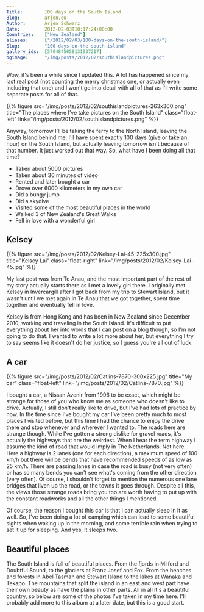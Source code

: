 ```yaml
---
Title:        100 days on the South Island
Blog:         arjen.eu  
Author:       Arjen Schwarz  
Date:         2012-02-03T10:17:24+00:00
Countries:    ["New Zealand"]
aliases:      ["/2012/02/03/100-days-on-the-south-island/"]
Slug:         "100-days-on-the-south-island"
gallery_ids:  [5704845058131937217]
ogimage:      "/img/posts/2012/02/southislandpictures.png"
---
```

Wow, it's been a while since I updated this. A lot has happened since my last real post (not counting the merry christmas one, or actually even including that one) and I won't go into detail with all of that as I'll write some separate posts for all of that.

{{% figure src="/img/posts/2012/02/southislandpictures-263x300.png" title="The places where I’ve take pictures on the South Island" class="float-left" link="/img/posts/2012/02/southislandpictures.png" %}}

Anyway, tomorrow I'll be taking the ferry to the North Island, leaving the South Island behind me. I'll have spent exactly 100 days (give or take an hour) on the South Island, but actually leaving tomorrow isn't because of that number. It just worked out that way.
So, what have I been doing all that time?

  * Taken about 5000 pictures
  * Taken about 30 minutes of video
  * Rented and later bought a car
  * Drove over 6000 kilometers in my own car
  * Did a bungy jump
  * Did a skydive
  * Visited some of the most beautiful places in the world
  * Walked 3 of New Zealand's Great Walks
  * Fell in love with a wonderful girl
  
## Kelsey

{{% figure src="/img/posts/2012/02/Kelsey-Lai-45-225x300.jpg" title="Kelsey Lai" class="float-right" link="/img/posts/2012/02/Kelsey-Lai-45.jpg" %}}

My last post was from Te Anau, and the most important part of the rest of my story actually starts there as I met a lovely girl there. I originally met Kelsey in Invercargill after I got back from my trip to Stewart Island, but it wasn't until we met again in Te Anau that we got together, spent time together and eventually fell in love.

Kelsey is from Hong Kong and has been in New Zealand since December 2010, working and traveling in the South Island. It's difficult to put everything about her into words that I can post on a blog though, so I'm not going to do that. I wanted to write a lot more about her, but everything I try to say seems like it doesn't do her justice, so I guess you're all out of luck.

## A car

{{% figure src="/img/posts/2012/02/Catlins-7870-300x225.jpg" title="My car" class="float-left" link="/img/posts/2012/02/Catlins-7870.jpg" %}}

I bought a car, a Nissan Avenir from 1996 to be exact, which might be strange for those of you who know me as someone who doesn't like to drive. Actually, I still don't really like to drive, but I've had lots of practice by now. In the time since I've bought my car I've been pretty much to most places I visited before, but this time I had the chance to enjoy the drive there and stop whenever and wherever I wanted to. The roads here are strange though. While I've gotten a strong dislike for gravel roads, it's actually the highways that are the weirdest. When I hear the term highway I assume the kind of road that would imply in The Netherlands. Not here. Here a highway is 2 lanes (one for each direction), a maximum speed of 100 km/h but there will be bends that have recommended speeds of as low as 25 km/h. There are passing lanes in case the road is busy (not very often) or has so many bends you can't see what's coming from the other direction (very often). Of course, I shouldn't forget to mention the numerous one lane bridges that liven up the road, or the towns it goes through. Despite all this, the views those strange roads bring you too are worth having to put up with the constant roadworks and all the other things I mentioned.

Of course, the reason I bought this car is that I can actually sleep in it as well. So, I've been doing a lot of camping which can lead to some beautiful sights when waking up in the morning, and some terrible rain when trying to set it up for sleeping. And yes, it sleeps two.

## Beautiful places

The South Island is full of beautiful places. From the fjords in Milford and Doubtful Sound, to the glaciers at Franz Josef and Fox. From the beaches and forests in Abel Tasman and Stewart Island to the lakes at Wanaka and Tekapo. The mountains that split the island in an east and west part have their own beauty as have the plains in other parts. All in all it's a beautiful country, so below are some of the photos I've taken in my time here. I'll probably add more to this album at a later date, but this is a good start.
